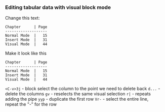 ### Editing tabular data with visual block mode

Change this text:

```
Chapter      | Page
-------------------
Normal Mode  |   15
Insert Mode  |   31
Visual Mode  |   44
```

Make it look like this

```
Chapter      | Page
-------------------
Normal Mode  |   15
Insert Mode  |   31
Visual Mode  |   44
```

`<C-v>3j` - block select the column to the point we need to delete back
`d...` - delete the columns
`gv` - reselects the same visual selection
`r|` - repeats adding the pipe
`yyp` - duplicate the first row
`Vr-` - select the entire line, repeat the "-" for the row <!-- HACK: -->
